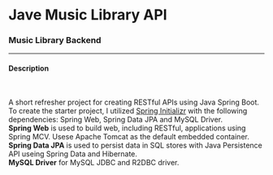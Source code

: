 # Jave Music Library API

<h3>Music Library Backend</h3>
<hr/>
<h4>Description</h4><br/>
<p>A short refresher project for creating RESTful APIs using Java Spring Boot. To create the starter project, I utilized <a href="https://start.spring.io">Spring Initializr</a> with the following dependencies: Spring Web, Spring Data JPA and MySQL Driver.<br/>
<b>Spring Web</b> is used to build web, including RESTful, applications using Spring MCV. Usese Apache Tomcat as the default embedded container.<br/>
<b>Spring Data JPA</b> is used to persist data in SQL stores with Java Persistence API useing Spring Data and Hibernate.<br/>
<b>MySQL Driver</b> for MySQL JDBC and R2DBC driver.</p>
